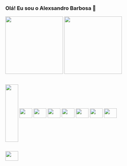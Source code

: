 ### Olá! Eu sou o Alexsandro Barbosa 👋

<div>
      <a href="https://github.com/lbseven7"><a>
      <img height="180em" src="https://github-readme-stats.vercel.app/api?username=lbseven7&show_icons=true&theme=tokyonight&includes_all_commits=true" />
      <img height="180em" src="https://github-readme-stats.vercel.app/api/top-langs/?username=lbseven7&layout=compact&langs_count=16&theme=tokyonight" >  
</div>

  ##
      
<div style="display: inline_block">
    <img align="center" width="40" height="180em" src="https://cdn.jsdelivr.net/gh/devicons/devicon/icons/css3/css3-original.svg" >
    <img align="center" width="40" height="30" src="https://cdn.jsdelivr.net/gh/devicons/devicon/icons/javascript/javascript-original.svg" >
    <img align="center" width="40" height="30" src="https://cdn.jsdelivr.net/gh/devicons/devicon/icons/html5/html5-original.svg" >
    <img align="center" width="40" height="30" src="https://cdn.jsdelivr.net/gh/devicons/devicon/icons/python/python-original.svg" >
    <img align="center" width="40" height="30" src="https://cdn.jsdelivr.net/gh/devicons/devicon/icons/git/git-original.svg" >
    <img align="center" width="40" height="30" src="https://cdn.jsdelivr.net/gh/devicons/devicon/icons/react/react-original.svg" >
    <img align="center" width="40" height="30" src="https://cdn.jsdelivr.net/gh/devicons/devicon/icons/redux/redux-original.svg" >
    <img align="center" width="40" height="30" src="https://cdn.jsdelivr.net/gh/devicons/devicon/icons/jest/jest-plain.svg" >
</div>
      
  ##

<div style="display: inline_block">
<!--       <a height="180em" href="https://www.youtube.com/channel/UCBrXU9XW8YQA5K-HDGIpKAA" target="_blank"> <img src="http://img.shields.io/badge/YouTube-FF0000?style=for-thebadge&logo=YouTube&logoColor=white" target="_blank"> </a>   -->
      <a height="180em" href="https://www.youtube.com/channel/UCBrXU9XW8YQA5K-HDGIpKAA" target="_blank"> <img align="center" width="40" height="30" src="https://cdn.jsdelivr.net/gh/devicons/devicon/icons/twitter/twitter-original.svg" target="_blank" /> </a>  
      
  <div>
        
            
